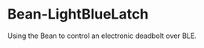 Bean-LightBlueLatch
===================

Using the Bean to control an electronic deadbolt over BLE.
